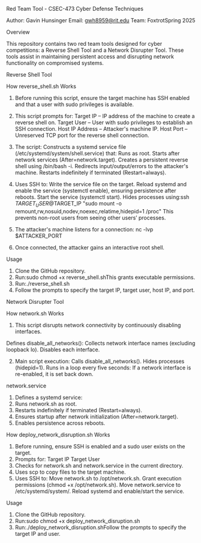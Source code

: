 Red Team Tool - CSEC-473 Cyber Defense Techniques

Author: Gavin Hunsinger Email: gwh8959@rit.edu Team: FoxtrotSpring 2025

Overview

This repository contains two red team tools designed for cyber competitions: a Reverse Shell Tool and a Network Disrupter Tool. These tools assist in maintaining persistent access and disrupting network functionality on compromised systems.

Reverse Shell Tool

How reverse_shell.sh Works

1. Before running this script, ensure the target machine has SSH enabled and that a user with sudo privileges is available.

2. This script prompts for:
  Target IP – IP address of the machine to create a reverse shell on.
  Target User – User with sudo privileges to establish an SSH connection.
  Host IP Address – Attacker's machine IP.
  Host Port – Unreserved TCP port for the reverse shell connection.

3. The script:
  Constructs a systemd service file (/etc/systemd/system/shell.service) that:
  Runs as root.
  Starts after network services (After=network.target).
  Creates a persistent reverse shell using /bin/bash -i.
  Redirects input/output/errors to the attacker's machine.
  Restarts indefinitely if terminated (Restart=always).

4. Uses SSH to:
  Write the service file on the target.
  Reload systemd and enable the service (systemctl enable), ensuring persistence after reboots.
  Start the service (systemctl start).
  Hides processes using:ssh $TARGET_USER@$TARGET_IP "sudo mount -o remount,rw,nosuid,nodev,noexec,relatime,hidepid=1 /proc"
  This prevents non-root users from seeing other users’ processes.

5. The attacker's machine listens for a connection:
  nc -lvp $ATTACKER_PORT

6. Once connected, the attacker gains an interactive root shell.

Usage

1. Clone the GitHub repository.
2. Run:sudo chmod +x reverse_shell.shThis grants executable permissions.
3. Run:./reverse_shell.sh
4. Follow the prompts to specify the target IP, target user, host IP, and port.

Network Disrupter Tool

How network.sh Works

1. This script disrupts network connectivity by continuously disabling interfaces.

  Defines disable_all_networks():
  Collects network interface names (excluding loopback lo).
  Disables each interface.

2. Main script execution:
  Calls disable_all_networks().
  Hides processes (hidepid=1).
  Runs in a loop every five seconds:
  If a network interface is re-enabled, it is set back down.

network.service
1. Defines a systemd service:
2. Runs network.sh as root.
3. Restarts indefinitely if terminated (Restart=always).
4. Ensures startup after network initialization (After=network.target).
5. Enables persistence across reboots.

How deploy_network_disruption.sh Works
1. Before running, ensure SSH is enabled and a sudo user exists on the target.
2. Prompts for:
   Target IP
   Target User
3. Checks for network.sh and network.service in the current directory.
4. Uses scp to copy files to the target machine.
5. Uses SSH to:
  Move network.sh to /opt/network.sh.
  Grant execution permissions (chmod +x /opt/network.sh).
  Move network.service to /etc/systemd/system/.
  Reload systemd and enable/start the service.

Usage
1. Clone the GitHub repository.
2. Run:sudo chmod +x deploy_network_disruption.sh
3. Run:./deploy_network_disruption.shFollow the prompts to specify the target IP and user.

